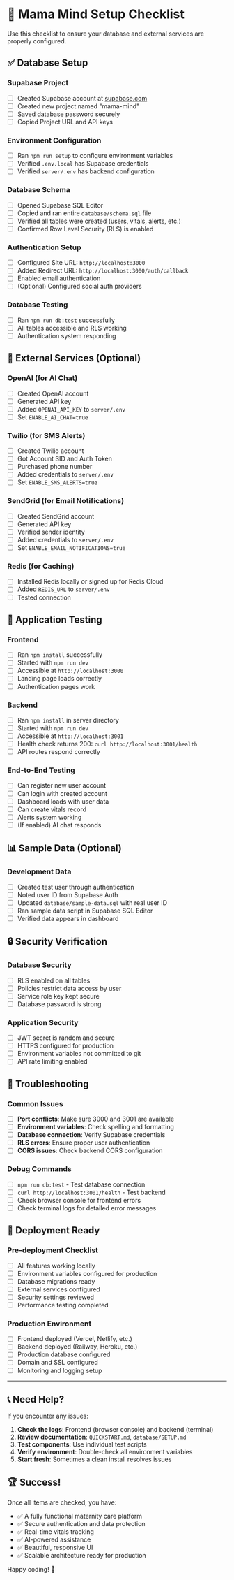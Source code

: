 # 🎯 Mama Mind Setup Checklist

Use this checklist to ensure your database and external services are properly configured.

## ✅ Database Setup

### Supabase Project
- [ ] Created Supabase account at [supabase.com](https://supabase.com)
- [ ] Created new project named "mama-mind"
- [ ] Saved database password securely
- [ ] Copied Project URL and API keys

### Environment Configuration
- [ ] Ran `npm run setup` to configure environment variables
- [ ] Verified `.env.local` has Supabase credentials
- [ ] Verified `server/.env` has backend configuration

### Database Schema
- [ ] Opened Supabase SQL Editor
- [ ] Copied and ran entire `database/schema.sql` file
- [ ] Verified all tables were created (users, vitals, alerts, etc.)
- [ ] Confirmed Row Level Security (RLS) is enabled

### Authentication Setup
- [ ] Configured Site URL: `http://localhost:3000`
- [ ] Added Redirect URL: `http://localhost:3000/auth/callback`
- [ ] Enabled email authentication
- [ ] (Optional) Configured social auth providers

### Database Testing
- [ ] Ran `npm run db:test` successfully
- [ ] All tables accessible and RLS working
- [ ] Authentication system responding

## 🔧 External Services (Optional)

### OpenAI (for AI Chat)
- [ ] Created OpenAI account
- [ ] Generated API key
- [ ] Added `OPENAI_API_KEY` to `server/.env`
- [ ] Set `ENABLE_AI_CHAT=true`

### Twilio (for SMS Alerts)
- [ ] Created Twilio account
- [ ] Got Account SID and Auth Token
- [ ] Purchased phone number
- [ ] Added credentials to `server/.env`
- [ ] Set `ENABLE_SMS_ALERTS=true`

### SendGrid (for Email Notifications)
- [ ] Created SendGrid account
- [ ] Generated API key
- [ ] Verified sender identity
- [ ] Added credentials to `server/.env`
- [ ] Set `ENABLE_EMAIL_NOTIFICATIONS=true`

### Redis (for Caching)
- [ ] Installed Redis locally or signed up for Redis Cloud
- [ ] Added `REDIS_URL` to `server/.env`
- [ ] Tested connection

## 🚀 Application Testing

### Frontend
- [ ] Ran `npm install` successfully
- [ ] Started with `npm run dev`
- [ ] Accessible at `http://localhost:3000`
- [ ] Landing page loads correctly
- [ ] Authentication pages work

### Backend
- [ ] Ran `npm install` in server directory
- [ ] Started with `npm run dev`
- [ ] Accessible at `http://localhost:3001`
- [ ] Health check returns 200: `curl http://localhost:3001/health`
- [ ] API routes respond correctly

### End-to-End Testing
- [ ] Can register new user account
- [ ] Can login with created account
- [ ] Dashboard loads with user data
- [ ] Can create vitals record
- [ ] Alerts system working
- [ ] (If enabled) AI chat responds

## 📊 Sample Data (Optional)

### Development Data
- [ ] Created test user through authentication
- [ ] Noted user ID from Supabase Auth
- [ ] Updated `database/sample-data.sql` with real user ID
- [ ] Ran sample data script in Supabase SQL Editor
- [ ] Verified data appears in dashboard

## 🔒 Security Verification

### Database Security
- [ ] RLS enabled on all tables
- [ ] Policies restrict data access by user
- [ ] Service role key kept secure
- [ ] Database password is strong

### Application Security
- [ ] JWT secret is random and secure
- [ ] HTTPS configured for production
- [ ] Environment variables not committed to git
- [ ] API rate limiting enabled

## 🐛 Troubleshooting

### Common Issues
- [ ] **Port conflicts**: Make sure 3000 and 3001 are available
- [ ] **Environment variables**: Check spelling and formatting
- [ ] **Database connection**: Verify Supabase credentials
- [ ] **RLS errors**: Ensure proper user authentication
- [ ] **CORS issues**: Check backend CORS configuration

### Debug Commands
- [ ] `npm run db:test` - Test database connection
- [ ] `curl http://localhost:3001/health` - Test backend
- [ ] Check browser console for frontend errors
- [ ] Check terminal logs for detailed error messages

## 🎉 Deployment Ready

### Pre-deployment Checklist
- [ ] All features working locally
- [ ] Environment variables configured for production
- [ ] Database migrations ready
- [ ] External services configured
- [ ] Security settings reviewed
- [ ] Performance testing completed

### Production Environment
- [ ] Frontend deployed (Vercel, Netlify, etc.)
- [ ] Backend deployed (Railway, Heroku, etc.)
- [ ] Production database configured
- [ ] Domain and SSL configured
- [ ] Monitoring and logging setup

---

## 📞 Need Help?

If you encounter any issues:

1. **Check the logs**: Frontend (browser console) and backend (terminal)
2. **Review documentation**: `QUICKSTART.md`, `database/SETUP.md`
3. **Test components**: Use individual test scripts
4. **Verify environment**: Double-check all environment variables
5. **Start fresh**: Sometimes a clean install resolves issues

## 🏆 Success!

Once all items are checked, you have:
- ✅ A fully functional maternity care platform
- ✅ Secure authentication and data protection
- ✅ Real-time vitals tracking
- ✅ AI-powered assistance
- ✅ Beautiful, responsive UI
- ✅ Scalable architecture ready for production

Happy coding! 🚀
